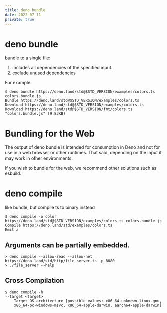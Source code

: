 ```yaml
---
title: deno bundle
date: 2022-07-11
private: true
---
```

# deno bundle
bundle to a single file:
1. includes all dependencies of the specified input. 
2. exclude unused dependencies

For example:

    $ deno bundle https://deno.land/std@$STD_VERSION/examples/colors.ts colors.bundle.js
    Bundle https://deno.land/std@$STD_VERSION/examples/colors.ts
    Download https://deno.land/std@$STD_VERSION/examples/colors.ts
    Download https://deno.land/std@$STD_VERSION/fmt/colors.ts
    "colors.bundle.js" (9.83KB)

# Bundling for the Web
The output of deno bundle is intended for consumption in Deno and not for use in a web browser or other runtimes. That said, depending on the input it may work in other environments.

If you wish to bundle for the web, we recommend other solutions such as esbuild.

# deno compile
like bundle, but compile ts to binary instead

    $ deno compile -o color https://deno.land/std@$STD_VERSION/examples/colors.ts colors.bundle.js
    Compile https://deno.land/std/examples/colors.ts
    Emit a

## Arguments can be partially embedded.

    > deno compile --allow-read --allow-net https://deno.land/std/http/file_server.ts -p 8080
    > ./file_server --help

## Cross Compilation
    $ deno compile -h
    --target <target>
        Target OS architecture [possible values: x86_64-unknown-linux-gnu,
        x86_64-pc-windows-msvc, x86_64-apple-darwin, aarch64-apple-darwin]